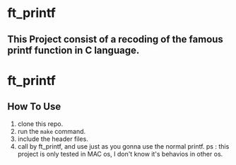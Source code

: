 # ft_printf

This Project consist of a recoding of the famous printf function in C language.
----

# ft_printf

## How To Use
1. clone this repo.
2. run the `make` command.
3. include the header files.
4. call by ft_printf, and use just as you gonna use the normal printf.
ps : this project is only tested in MAC os, I don't know it's behavios in other os.
